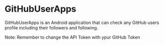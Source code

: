 # GitHubUserApps
GitHubUserApps is an Android application that can check any GitHub users profile including their followers and following.

Note: Remember to change the API Token with ypur GitHub Token
